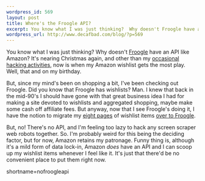 ```yaml
--- 
wordpress_id: 569
layout: post
title: Where's the Froogle API?
excerpt: You know what I was just thinking?  Why doesn't Froogle have an API like Amazon?
wordpress_url: http://www.decafbad.com/blog/?p=569
---
```

You know what I was just thinking?  Why doesn't [Froogle](http://froogle.google.com/) have an API like Amazon?  It's nearing Christmas again, and other than my [occasional hacking activities](http://www.decafbad.com/blog/2004/06/16/wishofthemonthclub1), now is when my Amazon wishlist gets the most play.  Well, that and on my birthday.

But, since my mind's been on shopping a bit, I've been checking out Froogle.  Did you know that Froogle has wishlists?  Man.  I knew that back in the mid-90's I should have gone with that great business idea I had for making a site devoted to wishlists and aggregated shopping, maybe make some cash off affiliate fees.  But anyway, now that I see Froogle's doing it, I have the notion to migrate my [eight pages](http://www.amazon.com/gp/registry/registry.html/103-2224698-6674213?%5Fencoding=UTF8&#38;id=1QWYI6P2JF3Q5) of wishlist items [over to Froogle](http://froogle.google.com/shoppinglist?action=FindOthersWishList&#38;email=l.m.orchard%40gmail.com&#38;Find=Find).

But, no!  There's no API, and I'm feeling too lazy to hack any screen scraper web robots together.  So.  I'm probably weird for this being the deciding factor, but for now, Amazon retains my patronage.  Funny thing is, although it's a mild form of data lock-in, Amazon *does* have an API and I can scoop up my wishlist items whenever I feel like it.  It's just that there'd be no convenient place to put them right now.
<!--more-->
shortname=nofroogleapi
